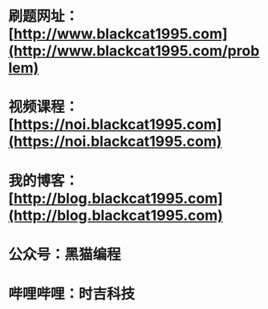 # 刷题网址：[http://www.blackcat1995.com](http://www.blackcat1995.com/problem)

# 视频课程：[https://noi.blackcat1995.com](https://noi.blackcat1995.com)

# 我的博客：[http://blog.blackcat1995.com](http://blog.blackcat1995.com)

# 公众号：黑猫编程

# 哔哩哔哩：时吉科技

